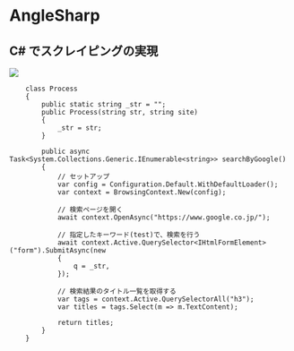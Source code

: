 # AngleSharp
## C# でスクレイピングの実現

<img src= "https://user-images.githubusercontent.com/88915966/174937856-8ba8995e-0e6b-4d74-96e4-e989c7a2d1e8.jpg">

~~~
    class Process
    {
        public static string _str = "";
        public Process(string str, string site)
        {
            _str = str;
        }

        public async Task<System.Collections.Generic.IEnumerable<string>> searchByGoogle()
        {
            // セットアップ
            var config = Configuration.Default.WithDefaultLoader();
            var context = BrowsingContext.New(config);

            // 検索ページを開く
            await context.OpenAsync("https://www.google.co.jp/");

            // 指定したキーワード(test)で、検索を行う
            await context.Active.QuerySelector<IHtmlFormElement>("form").SubmitAsync(new
            {
                q = _str,
            });

            // 検索結果のタイトル一覧を取得する
            var tags = context.Active.QuerySelectorAll("h3");
            var titles = tags.Select(m => m.TextContent);

            return titles;
        }
    }
~~~

